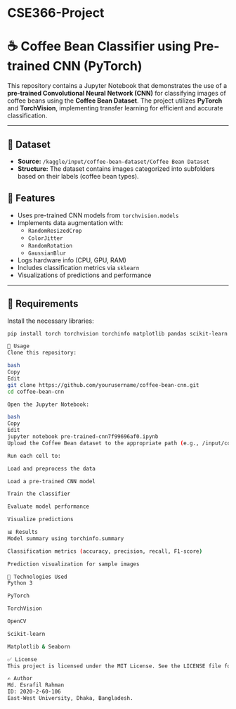 # CSE366-Project

# ☕ Coffee Bean Classifier using Pre-trained CNN (PyTorch)

This repository contains a Jupyter Notebook that demonstrates the use of a **pre-trained Convolutional Neural Network (CNN)** for classifying images of coffee beans using the **Coffee Bean Dataset**. The project utilizes **PyTorch** and **TorchVision**, implementing transfer learning for efficient and accurate classification.

---

## 📁 Dataset

- **Source:** `/kaggle/input/coffee-bean-dataset/Coffee Bean Dataset`
- **Structure:** The dataset contains images categorized into subfolders based on their labels (coffee bean types).

## 🚀 Features

- Uses pre-trained CNN models from `torchvision.models`
- Implements data augmentation with:
  - `RandomResizedCrop`
  - `ColorJitter`
  - `RandomRotation`
  - `GaussianBlur`
- Logs hardware info (CPU, GPU, RAM)
- Includes classification metrics via `sklearn`
- Visualizations of predictions and performance

---

## 🧰 Requirements

Install the necessary libraries:

```bash
pip install torch torchvision torchinfo matplotlib pandas scikit-learn seaborn opencv-python tabulate

🧪 Usage
Clone this repository:

bash
Copy
Edit
git clone https://github.com/yourusername/coffee-bean-cnn.git
cd coffee-bean-cnn

Open the Jupyter Notebook:

bash
Copy
Edit
jupyter notebook pre-trained-cnn7f99696af0.ipynb
Upload the Coffee Bean dataset to the appropriate path (e.g., /input/coffee-bean-dataset/...).

Run each cell to:

Load and preprocess the data

Load a pre-trained CNN model

Train the classifier

Evaluate model performance

Visualize predictions

📊 Results
Model summary using torchinfo.summary

Classification metrics (accuracy, precision, recall, F1-score)

Prediction visualization for sample images

📌 Technologies Used
Python 3

PyTorch

TorchVision

OpenCV

Scikit-learn

Matplotlib & Seaborn

✅ License
This project is licensed under the MIT License. See the LICENSE file for more information.

✍️ Author
Md. Esrafil Rahman
ID: 2020-2-60-106
East-West University, Dhaka, Bangladesh.

